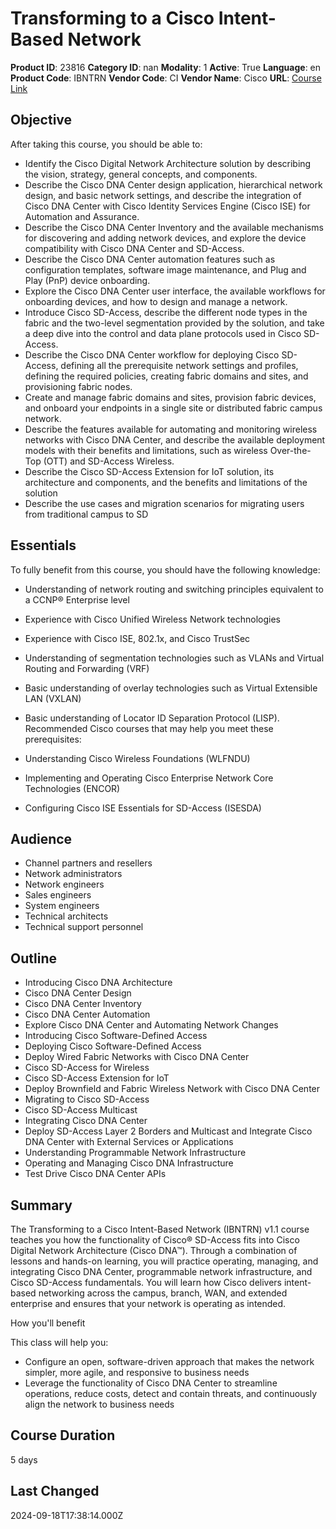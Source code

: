 # Transforming to a Cisco Intent-Based Network

**Product ID**: 23816
**Category ID**: nan
**Modality**: 1
**Active**: True
**Language**: en
**Product Code**: IBNTRN
**Vendor Code**: CI
**Vendor Name**: Cisco
**URL**: [Course Link](https://www.fastlaneus.com/course/cisco-ibntrn)

## Objective
After taking this course, you should be able to:



- Identify the Cisco Digital Network Architecture solution by describing the vision, strategy, general concepts, and components.
- Describe the Cisco DNA Center design application, hierarchical network design, and basic network settings, and describe the integration of Cisco DNA Center with Cisco Identity Services Engine (Cisco ISE) for Automation and Assurance.
- Describe the Cisco DNA Center Inventory and the available mechanisms for discovering and adding network devices, and explore the device compatibility with Cisco DNA Center and SD-Access.
- Describe the Cisco DNA Center automation features such as configuration templates, software image maintenance, and Plug and Play (PnP) device onboarding.
- Explore the Cisco DNA Center user interface, the available workflows for onboarding devices, and how to design and manage a network.
- Introduce Cisco SD-Access, describe the different node types in the fabric and the two-level segmentation provided by the solution, and take a deep dive into the control and data plane protocols used in Cisco SD-Access.
- Describe the Cisco DNA Center workflow for deploying Cisco SD-Access, defining all the prerequisite network settings and profiles, defining the required policies, creating fabric domains and sites, and provisioning fabric nodes.
- Create and manage fabric domains and sites, provision fabric devices, and onboard your endpoints in a single site or distributed fabric campus network.
- Describe the features available for automating and monitoring wireless networks with Cisco DNA Center, and describe the available deployment models with their benefits and limitations, such as wireless Over-the-Top (OTT) and SD-Access Wireless.
- Describe the Cisco SD-Access Extension for IoT solution, its architecture and components, and the benefits and limitations of the solution
- Describe the use cases and migration scenarios for migrating users from traditional campus to SD

## Essentials
To fully benefit from this course, you should have the following knowledge:



- Understanding of network routing and switching principles equivalent to a CCNP® Enterprise level
- Experience with Cisco Unified Wireless Network technologies
- Experience with Cisco ISE, 802.1x, and Cisco TrustSec
- Understanding of segmentation technologies such as VLANs and Virtual Routing and Forwarding (VRF)
- Basic understanding of overlay technologies such as Virtual Extensible LAN (VXLAN)
- Basic understanding of Locator ID Separation Protocol (LISP).
Recommended Cisco courses that may help you meet these prerequisites:



- Understanding Cisco Wireless Foundations (WLFNDU)
- Implementing and Operating Cisco Enterprise Network Core Technologies (ENCOR)
- Configuring Cisco ISE Essentials for SD-Access (ISESDA)

## Audience
- Channel partners and resellers
- Network administrators
- Network engineers
- Sales engineers
- System engineers
- Technical architects
- Technical support personnel

## Outline
- Introducing Cisco DNA Architecture
- Cisco DNA Center Design
- Cisco DNA Center Inventory
- Cisco DNA Center Automation
- Explore Cisco DNA Center and Automating Network Changes
- Introducing Cisco Software-Defined Access
- Deploying Cisco Software-Defined Access
- Deploy Wired Fabric Networks with Cisco DNA Center
- Cisco SD-Access for Wireless
- Cisco SD-Access Extension for IoT
- Deploy Brownfield and Fabric Wireless Network with Cisco DNA Center
- Migrating to Cisco SD-Access
- Cisco SD-Access Multicast
- Integrating Cisco DNA Center
- Deploy SD-Access Layer 2 Borders and Multicast and Integrate Cisco DNA Center with External Services or Applications
- Understanding Programmable Network Infrastructure
- Operating and Managing Cisco DNA Infrastructure
- Test Drive Cisco DNA Center APIs

## Summary
The Transforming to a Cisco Intent-Based Network (IBNTRN) v1.1 course teaches you how the functionality of Cisco® SD-Access fits into Cisco Digital Network Architecture (Cisco DNA™). Through a combination of lessons and hands-on learning, you will practice operating, managing, and integrating Cisco DNA Center, programmable network infrastructure, and Cisco SD-Access fundamentals. You will learn how Cisco delivers intent-based networking across the campus, branch, WAN, and extended enterprise and ensures that your network is operating as intended.

How you'll benefit


This class will help you:



- Configure an open, software-driven approach that makes the network simpler, more agile, and responsive to business needs
- Leverage the functionality of Cisco DNA Center to streamline operations, reduce costs, detect and contain threats, and continuously align the network to business needs

## Course Duration
5 days

## Last Changed
2024-09-18T17:38:14.000Z
